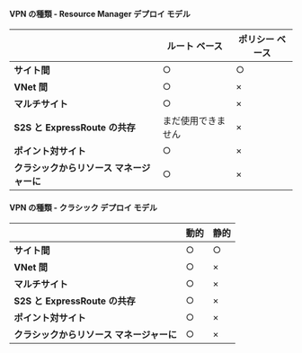 #### VPN の種類 - Resource Manager デプロイ モデル

| | **ルート ベース** | **ポリシー ベース** |
|-----------------------------------|--------------------|------------------|
| **サイト間** | ○ | ○ |
| **VNet 間** | ○ | × |
| **マルチサイト** | ○ | × |
| **S2S と ExpressRoute の共存** | まだ使用できません | × |
| **ポイント対サイト** | ○ | × |
| **クラシックからリソース マネージャーに** | ○ | × |


#### VPN の種類 - クラシック デプロイ モデル


| | **動的** | **静的** |
|---------------------------------------------|--------------------|--------------|
| **サイト間** | ○ | ○ |
| **VNet 間** | ○ | × |
| **マルチサイト** | ○ | × |
| **S2S と ExpressRoute の共存** | ○ | × |
| **ポイント対サイト** | ○ | × |
| **クラシックからリソース マネージャーに** | ○ | × |

<!---HONumber=AcomDC_0406_2016-->